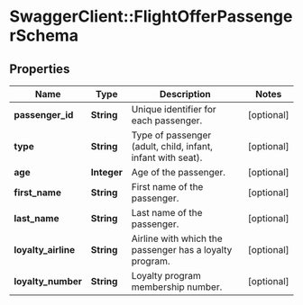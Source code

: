# SwaggerClient::FlightOfferPassengerSchema

## Properties
Name | Type | Description | Notes
------------ | ------------- | ------------- | -------------
**passenger_id** | **String** | Unique identifier for each passenger. | [optional] 
**type** | **String** | Type of passenger (adult, child, infant, infant with seat). | [optional] 
**age** | **Integer** | Age of the passenger. | [optional] 
**first_name** | **String** | First name of the passenger. | [optional] 
**last_name** | **String** | Last name of the passenger. | [optional] 
**loyalty_airline** | **String** | Airline with which the passenger has a loyalty program. | [optional] 
**loyalty_number** | **String** | Loyalty program membership number. | [optional] 

